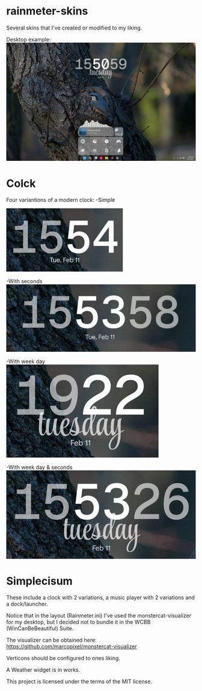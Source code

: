 # rainmeter-skins
Several skins that I've created or modified to my liking.

Desktop example:
![desktop](images/desktop.png)

# Colck
Four variantions of a modern clock:
-Simple

![colck_simple](images/colck_simple.png)

-With seconds
![colck_secs](images/colck_secs.png)

-With week day
![colck_week](images/colck_week.png)

-With week day & seconds
![colck_secs_week](images/colck_secs_week.png)

# Simplecisum
These include a clock with 2 variations, a music player with 2 variations and a dock/launcher.

Notice that in the layout (Rainmeter.ini) I've used the monstercat-visualizer for my desktop, but I decided not to bundle it in the WCBB (WinCanBeBeautiful) Suite.

The visualizer can be obtained here: https://github.com/marcopixel/monstercat-visualizer

Verticons should be configured to ones liking.

A Weather widget is in works.

This project is licensed under the terms of the MIT license.
